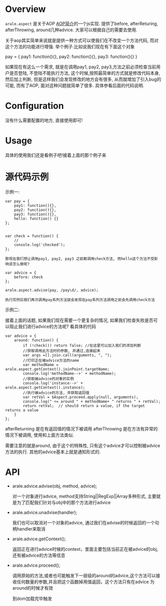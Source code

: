 Overview
========
`arale.aspect` 是关于AOP [AOP简介](http://baike.baidu.com/view/73626.htm)的一个js实现. 提供了before, afterReturing, afterThrowing, around几种advice. 大家可以根据自己的需要去使用.

关于aop其实简单来说就是提供一种方式可以使我们在不改变一个方法代码, 而对这个方法的功能进行增强. 举个例子.比如说我们现在有下面这个对象

pay = {
  pay1: function(){},
  pay2: function(){},
  pay3: function(){}
}

如果现在有这么一个需求, 就是在调用pay1, pay2, pay3,方法之前必须检查当前用户是否登陆, 不登陆不能执行方法, 这个时候,按照最简单的方式就是修改代码本身, 然后加上判断, 但是这样我们会发现修改的地方会有很多, 从而就增加了引入bug的可能, 而有了AOP, 面对这种问题就简单了很多. 具体参看后面的代码说明.


Configuration
=============

没有什么需要配置的地方, 直接使用即可!


Usage
=====

具体的使用我们还是看例子吧!接着上面的那个例子来


源代码示例
=====

示例一:

    var pay = {
        pay1: function(){},
        pay2: function(){},
        pay3: function(){},
        hello: function() {}
    };


    var check = function() {
        //
        console.log('checked');
    };

    那现在我们想让调用pay1, pay2, pay3 之前都调用check方法, 而hello这个方法不受影响该怎么做呢?

    var advice = {
        before: check
    };
    
    arale.aspect.advise(pay, /pay\d/, advice);
    
    执行完然后我们再次调用pay系列方法就会发现在pay系列方法调用之前会先调用check方法

示例二:

接着上面的话题, 如果我们现在需要一个更复杂的情况, 如果我们检查失败是否可以阻止我们进行advice的方法呢? 看具体的代码

    var advice = {
        around: function() {
            if (!check()) return false; //在这里可以加入我们的添加判断
            //获取调用此方法时的参数, 并通过,连接起来 
            var args =[].join.call(arguments, ", ");
            //打印正在被advice方法的name
            var methodName =  arale.aspect.getContext().joinPoint.targetName;
            console.log('methodName-->' + methodName);
            //获取被advice的对象的实例
            console.log('instance-->' + arale.aspect.getContext().instance);
            //执行被advice的方法, 并获取返回值
            var retVal = $Aspect.proceed.apply(null, arguments);
            console.log(" <= around " + methodName+ " returns " + retVal);
            return retVal;	// should return a value, if the target returns a value
        }
    };

afterReturning 是在有返回值的情况下被调用
afterThrowing 是在方法有异常的情况下被调用, 使用和上面方法类似. 

需要注意的就是around, 由于这个的特殊性, 只有这个advice才可以控制被advice方法的执行. 其他的advice基本上就是通知形式的.

API
=====

*   arale.advice.advise(obj, method, advice);

    对一个对象进行advice, method支持String||RegExp||Array多种形式, 主要就是为了匹配我们针对与obj中的那个方法进行advice

*   arale.advice.unadvise(handler);

    我们也可以取消对一个对象的advice, 通过我们在advise的时候返回的一个句柄handler来取消

*   arale.advice.getContext();

    返回正在进行advice时候的context，里面主要包括当前正在被advice的obj,还有被advice的方法等信息

*   arale.advice.proceed();

    调用原始的方法,或者也可能触发下一层级的around的advice,这个方法可以接收任何数量的参数,并且把这个函数掉用值返回，这个方法只有在advice
    为around的时候才有效


    到dom加载完毕触发
